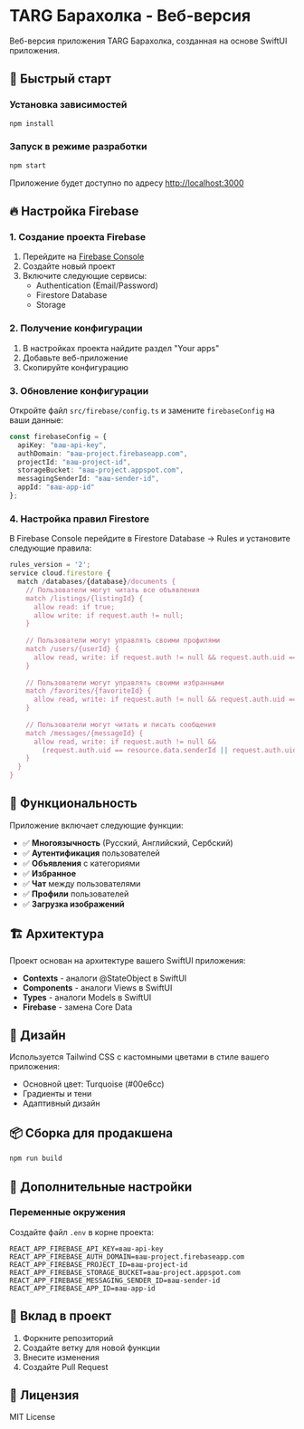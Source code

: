 # TARG Барахолка - Веб-версия

Веб-версия приложения TARG Барахолка, созданная на основе SwiftUI приложения.

## 🚀 Быстрый старт

### Установка зависимостей
```bash
npm install
```

### Запуск в режиме разработки
```bash
npm start
```

Приложение будет доступно по адресу [http://localhost:3000](http://localhost:3000)

## 🔥 Настройка Firebase

### 1. Создание проекта Firebase

1. Перейдите на [Firebase Console](https://console.firebase.google.com/)
2. Создайте новый проект
3. Включите следующие сервисы:
   - Authentication (Email/Password)
   - Firestore Database
   - Storage

### 2. Получение конфигурации

1. В настройках проекта найдите раздел "Your apps"
2. Добавьте веб-приложение
3. Скопируйте конфигурацию

### 3. Обновление конфигурации

Откройте файл `src/firebase/config.ts` и замените `firebaseConfig` на ваши данные:

```typescript
const firebaseConfig = {
  apiKey: "ваш-api-key",
  authDomain: "ваш-project.firebaseapp.com",
  projectId: "ваш-project-id",
  storageBucket: "ваш-project.appspot.com",
  messagingSenderId: "ваш-sender-id",
  appId: "ваш-app-id"
};
```

### 4. Настройка правил Firestore

В Firebase Console перейдите в Firestore Database → Rules и установите следующие правила:

```javascript
rules_version = '2';
service cloud.firestore {
  match /databases/{database}/documents {
    // Пользователи могут читать все объявления
    match /listings/{listingId} {
      allow read: if true;
      allow write: if request.auth != null;
    }
    
    // Пользователи могут управлять своими профилями
    match /users/{userId} {
      allow read, write: if request.auth != null && request.auth.uid == userId;
    }
    
    // Пользователи могут управлять своими избранными
    match /favorites/{favoriteId} {
      allow read, write: if request.auth != null && request.auth.uid == resource.data.userId;
    }
    
    // Пользователи могут читать и писать сообщения
    match /messages/{messageId} {
      allow read, write: if request.auth != null && 
        (request.auth.uid == resource.data.senderId || request.auth.uid == resource.data.receiverId);
    }
  }
}
```

## 📱 Функциональность

Приложение включает следующие функции:

- ✅ **Многоязычность** (Русский, Английский, Сербский)
- ✅ **Аутентификация** пользователей
- ✅ **Объявления** с категориями
- ✅ **Избранное**
- ✅ **Чат** между пользователями
- ✅ **Профили** пользователей
- ✅ **Загрузка изображений**

## 🏗️ Архитектура

Проект основан на архитектуре вашего SwiftUI приложения:

- **Contexts** - аналоги @StateObject в SwiftUI
- **Components** - аналоги Views в SwiftUI  
- **Types** - аналоги Models в SwiftUI
- **Firebase** - замена Core Data

## 🎨 Дизайн

Используется Tailwind CSS с кастомными цветами в стиле вашего приложения:
- Основной цвет: Turquoise (#00e6cc)
- Градиенты и тени
- Адаптивный дизайн

## 📦 Сборка для продакшена

```bash
npm run build
```

## 🔧 Дополнительные настройки

### Переменные окружения

Создайте файл `.env` в корне проекта:

```env
REACT_APP_FIREBASE_API_KEY=ваш-api-key
REACT_APP_FIREBASE_AUTH_DOMAIN=ваш-project.firebaseapp.com
REACT_APP_FIREBASE_PROJECT_ID=ваш-project-id
REACT_APP_FIREBASE_STORAGE_BUCKET=ваш-project.appspot.com
REACT_APP_FIREBASE_MESSAGING_SENDER_ID=ваш-sender-id
REACT_APP_FIREBASE_APP_ID=ваш-app-id
```

## 🤝 Вклад в проект

1. Форкните репозиторий
2. Создайте ветку для новой функции
3. Внесите изменения
4. Создайте Pull Request

## 📄 Лицензия

MIT License
